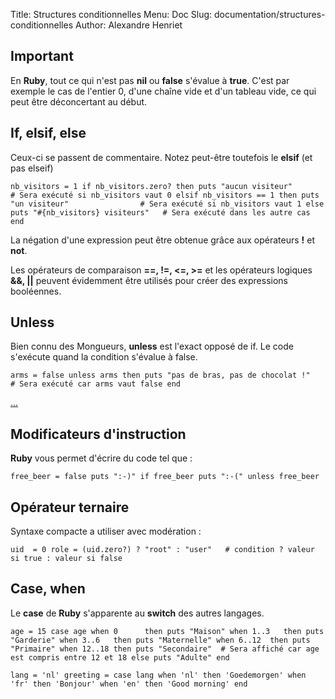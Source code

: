 Title: Structures conditionnelles 
Menu: Doc
Slug: documentation/structures-conditionnelles
Author: Alexandre Henriet

Important
---------

En **Ruby**, tout ce qui n'est pas **nil** ou **false** s'évalue à **true**. C'est par exemple le cas de l'entier 0, d'une chaîne vide et d'un tableau vide, ce qui peut être déconcertant au début.

If, elsif, else
---------------

Ceux-ci se passent de commentaire. Notez peut-être toutefois le **elsif** (et pas elseif)

`nb_visitors = 1
if nb_visitors.zero? then
  puts "aucun visiteur"             # Sera exécuté si nb_visitors vaut 0
elsif nb_visitors == 1 then
  puts "un visiteur"                # Sera exécuté si nb_visitors vaut 1
else
  puts "#{nb_visitors} visiteurs"   # Sera exécuté dans les autre cas
end`

La négation d'une expression peut être obtenue grâce aux opérateurs **!** et **not**.

Les opérateurs de comparaison **==, !=, \<=, \>=** et les opérateurs logiques **&&, ||** peuvent évidemment être utilisés pour créer des expressions booléennes.

Unless
------

Bien connu des Mongueurs, **unless** est l'exact opposé de if. Le code s'exécute quand la condition s'évalue à false.

`arms = false
unless arms then
  puts "pas de bras, pas de chocolat !"   # Sera exécuté car arms vaut false
end`

[...](http://fr.wikipedia.org/wiki/Pas_de_bras,_pas_de_chocolat)

Modificateurs d'instruction
---------------------------

**Ruby** vous permet d'écrire du code tel que :

`free_beer = false
puts ":-)" if free_beer
puts ":-(" unless free_beer`

Opérateur ternaire
------------------

Syntaxe compacte a utiliser avec modération :

`uid  = 0
role = (uid.zero?) ? "root" : "user"   # condition ? valeur si true : valeur si false`

Case, when
----------

Le **case** de **Ruby** s'apparente au **switch** des autres langages.

`age = 15
case age
  when 0      then puts "Maison"
  when 1..3   then puts "Garderie"
  when 3..6   then puts "Maternelle"
  when 6..12  then puts "Primaire"
  when 12..18 then puts "Secondaire"  # Sera affiché car age est compris entre 12 et 18
  else puts "Adulte"
end`

`lang = 'nl'
greeting = case lang
  when 'nl' then 'Goedemorgen'
  when 'fr' then 'Bonjour'
  when 'en' then 'Good morning'
end`
